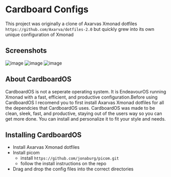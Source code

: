# Cardboard Configs
This project was originally a clone of Axarvas Xmonad dotfiles ``` https://github.com/Axarva/dotfiles-2.0 ``` but quickly grew into its own unique configuration of Xmonad



## Screenshots
![image](https://github.com/swamiswami03/Xmonad-Configs/assets/104904388/186e2b83-bd17-4bf8-9b72-a4be5f375ead)
![image](https://github.com/swamiswami03/Xmonad-Configs/assets/104904388/5f901f2b-b50a-408d-b4ca-f79d029a97e8)
![image](https://github.com/swamiswami03/Xmonad-Configs/assets/104904388/b6717240-8a84-4285-8cff-95d335462721)

## About CardboardOS
CardboardOS is not a seperate operating system. It is EndeavourOS running Xmonad with a fast, efficient, and productive configuration.Before using CardboardOS I recomend you to first install Axarvas Xmonad dotfiles for all the dependcies that CardboardOS uses. CardboardOS was made to be clean, sleek, fast, and productive, staying out of the users way so you can get more done. You can install and personalize it to fit your style and needs.

## Installing CardboardOS
+ Install Axarvas Xmonad dotfiles
+ Install picom
  + install ``` https://github.com/jonaburg/picom.git ```
  + follow the install instructions on the repo
+ Drag and drop the config files into the correct directories
